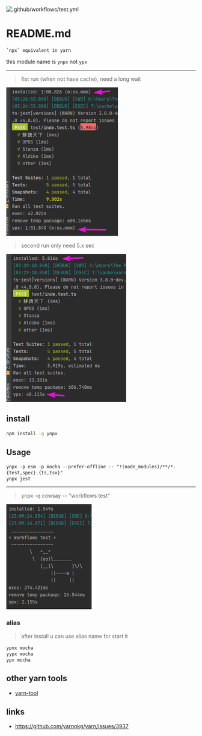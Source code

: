 ![.github/workflows/test.yml](https://github.com/bluelovers/ws-ypx/workflows/.github/workflows/test.yml/badge.svg)

# README.md

    `npx` equivalent in yarn

this module name is `ynpx` not `ypx`

---

> fist run (when not have cache), need a long wait

![image](https://github.com/bluelovers/ws-ypx/raw/master/packages/ypx/docs/image.png)

> second run only need 5.x sec

![image_1](https://github.com/bluelovers/ws-ypx/raw/master/packages/ypx/docs/image_1.png)

## install

```bash
npm install -g ynpx
```

## Usage

```
ynpx -p esm -p mocha --prefer-offline -- "!(node_modules)/**/*.{test,spec}.{ts,tsx}"
ynpx jest
```

---

> ynpx -q cowsay -- "workflows test"

![image_2](https://github.com/bluelovers/ws-ypx/raw/master/packages/ypx/docs/image_2.png)

### alias

> after install u can use alias name for start it

```
ypnx mocha
yypx mocha
ypx mocha
```

## other yarn tools

- [yarn-tool](https://www.npmjs.com/package/yarn-tool)

## links

- https://github.com/yarnpkg/yarn/issues/3937
